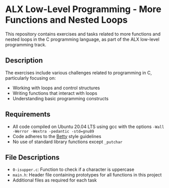 # ALX Low-Level Programming - More Functions and Nested Loops

This repository contains exercises and tasks related to more functions and nested loops in the C programming language, as part of the ALX low-level programming track.

## Description

The exercises include various challenges related to programming in C, particularly focusing on:
- Working with loops and control structures
- Writing functions that interact with loops
- Understanding basic programming constructs

## Requirements

- All code compiled on Ubuntu 20.04 LTS using gcc with the options `-Wall -Werror -Wextra -pedantic -std=gnu89`
- Code adheres to the [Betty](https://github.com/holbertonschool/Betty) style guidelines
- No use of standard library functions except `_putchar`

## File Descriptions

- `0-isupper.c`: Function to check if a character is uppercase
- `main.h`: Header file containing prototypes for all functions in this project
- Additional files as required for each task
